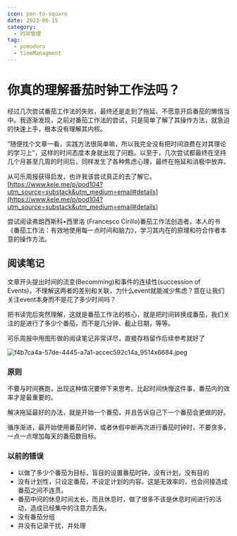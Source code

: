 ```yaml
---
icon: pen-to-square
date: 2023-06-15
category:
  - 时间管理
tag:
  - pomodoro
  - timeManagment
---
```



# 你真的理解番茄时钟工作法吗？

经过几次尝试番茄工作法的失败，最终还是走到了拖延、不愿意开启番茄的懒惰当中。我逐渐发现，之前对番茄工作法的尝试，只是简单了解了其操作方法，就急迫的快速上手，根本没有理解其内核。

“随便找个文章一看，实践方法很简单嘛，所以我完全没有把时间浪费在对其理论的学习上”，这样的时间态度本身就出现了问题。以至于，几次尝试都最终在坚持几个月甚至几周的时间后，同样发生了各种焦虑心理，最终在拖延和消极中放弃。

从可乐周报获得启发，也许我该尝试真正的去了解它。[https://www.kele.me/p/pod104?utm_source=substack&utm_medium=email#details](https://www.kele.me/p/pod104?utm_source=substack&utm_medium=email#details)

尝试阅读弗朗西斯科•西里洛 (Francesco Cirillo)番茄工作法创造者，本人的书《番茄工作法：有效地使用每一点时间和脑力》，学习其内在的原理和符合作者本意的操作方法。

## 阅读笔记

文章开头提出时间的流变(Becomming)和事件的连续性(succession of Events)，不理解这两者的差别和关联，为什么event就能减少焦虑？意在让我们关注event本身而不是花了多少时间吗？

把书读完后突然理解，这就是番茄工作法的核心，就是把时间转换成番茄，我们关注的是进行了多少个番茄，而不是几分钟、截止日期，等等。

可乐周报中用图形做的阅读笔记非常详尽，直接存档留作后续参考就好了

![f4b7ca4a-57de-4445-a7a1-accec592c14a_9514x6684.jpeg](pomodoro.jpeg)

### **原则**

不要与时间赛跑，出现这种情况要停下来思考。比起时间快慢这件事，番茄内的效率才是最重要的。

解决拖延最好的办法，就是开始一个番茄，并且告诉自己下一个番茄会更做的好。

循序渐进，最开始使用番茄时钟，或者休假中断再次进行番茄时钟时，不要贪多，一点一点增加每天的番茄数目标。

### 以前的错误

- 以做了多少个番茄为目标，盲目的设置番茄时钟，没有计划，没有目的
- 没有计划性，只设定番茄，不设定计划的内容。这是无效率的，也会间接造成番茄之间不连贯。
- 番茄中间的休息时间太长，而且休息时，做了很多不该是休息时间进行的活动，造成已经集中的注意力丢失。
- 没有番茄分组
- 并没有记录干扰，并处理